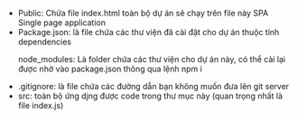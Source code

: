 <ul>
<li>
 Public: Chứa file index.html toàn bộ dự án sẽ chạy trên file này SPA Single page application
</li>

<li>
Package.json: là file chứa các thư viện đã cài đặt cho dự án thuộc tính  dependencies <br>

node_modules: Là folder chứa các thư viện cho dự án này, có thể cài lại được nhờ vào package.json thông qua lệnh npm i

</li>

<li>
.gitignore: là file chứa các đường dẫn  bạn không muốn đưa lên git server
</li>

<li>
src: toàn bộ ứng djng được code trong thư mục này  (quan trọng nhất là file index.js)
</li>

</ul>
